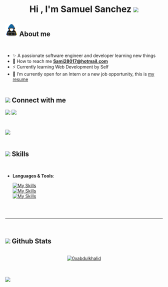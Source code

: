 
<h1 align="center"><b>Hi , I'm Samuel Sanchez </b><img src="https://media.giphy.com/media/hvRJCLFzcasrR4ia7z/giphy.gif" width="35"></h1>
<!--  -->

## <picture><img src = "https://github.com/0xAbdulKhalid/0xAbdulKhalid/raw/main/assets/mdImages/about_me.gif" width = 40px></picture> **About me**

<br>

- :sparkles: A passionate software engineer and developer learning new things
- :e-mail: How to reach me <a href="mailto:Sami28017@hotmail.com"><b>Sami28017@hotmail.com</b></a>
- :zap: Currently learning Web Development by Self
- :calling: I’m currently open for an Intern or a new job opportunity, this is [my resume](https://read.cv/0xabdulkhalid)
<br><br>

## <img src='https://raw.githubusercontent.com/ShahriarShafin/ShahriarShafin/main/Assets/handshake.gif' width ="50"><b> Connect with me </b>
<a href = 'https://www.linkedin.com/in/samuel-sanchez-guzman-98a5a827a'> <img src="https://skillicons.dev/icons?i=linkedin"/></a> 
<a href = 'https://discordapp.com/users/812042976398147695'> <img src="https://skillicons.dev/icons?i=discord"/></a> 

<br>

<img src="https://user-images.githubusercontent.com/73097560/115834477-dbab4500-a447-11eb-908a-139a6edaec5c.gif"><br><br>
## <img src="https://media2.giphy.com/media/QssGEmpkyEOhBCb7e1/giphy.gif?cid=ecf05e47a0n3gi1bfqntqmob8g9aid1oyj2wr3ds3mg700bl&rid=giphy.gif" width ="25"><b> Skills</b>
<br>

<p align="center">
  
- **Languages & Tools**:
    
  [![My Skills](https://skillicons.dev/icons?i=c,java,py,js,vue,swift,html,css)](https://skillicons.dev)<br>
  [![My Skills](https://skillicons.dev/icons?i=mysql,postgres,mongo)](https://skillicons.dev)<br>
  [![My Skills](https://skillicons.dev/icons?i=gcp,pycharm,git,github,linux,vscode)](https://skillicons.dev)	
  

</p>

<br>
<br>

-----

<br>


## <img src="https://media.giphy.com/media/iY8CRBdQXODJSCERIr/giphy.gif" width="35"><b> Github Stats </b>
<br>

<div align="center">

<a href="https://https://github.com/SamuelSanchez17/">
  <img src="https://github-readme-stats.vercel.app/api/top-langs?username=0xabdulkhalid&show_icons=true&locale=en&layout=compact&line_height=20&title_color=7A7ADB&icon_color=2234AE&text_color=D3D3D3&bg_color=0,000000,130F40" width="375"  alt="0xabdulkhalid"/>
</a>
</div>

<br>
<br>
<br>

<img src="https://user-images.githubusercontent.com/73097560/115834477-dbab4500-a447-11eb-908a-139a6edaec5c.gif">

